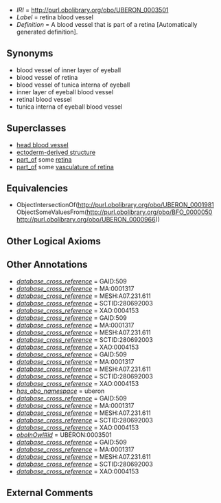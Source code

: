  * *IRI* = http://purl.obolibrary.org/obo/UBERON_0003501
 * *Label* = retina blood vessel
 * *Definition* = A blood vessel that is part of a retina [Automatically generated definition].

## Synonyms

 * blood vessel of inner layer of eyeball
 * blood vessel of retina
 * blood vessel of tunica interna of eyeball
 * inner layer of eyeball blood vessel
 * retinal blood vessel
 * tunica interna of eyeball blood vessel

## Superclasses

 * [head blood vessel](../../UBERON/96/UBERON_0003496.md)
 * [ectoderm-derived structure](../../UBERON/21/UBERON_0004121.md)
 * [part_of](../../BFO/50/BFO_0000050.md) some [retina](../../UBERON/66/UBERON_0000966.md)
 * [part_of](../../BFO/50/BFO_0000050.md) some [vasculature of retina](../../UBERON/64/UBERON_0004864.md)

## Equivalencies

 * ObjectIntersectionOf(<http://purl.obolibrary.org/obo/UBERON_0001981> ObjectSomeValuesFrom(<http://purl.obolibrary.org/obo/BFO_0000050> <http://purl.obolibrary.org/obo/UBERON_0000966>))

## Other Logical Axioms


## Other Annotations

 * *[database_cross_reference](../../ef/oboInOwl#hasDbXref.md)* = GAID:509
 * *[database_cross_reference](../../ef/oboInOwl#hasDbXref.md)* = MA:0001317
 * *[database_cross_reference](../../ef/oboInOwl#hasDbXref.md)* = MESH:A07.231.611
 * *[database_cross_reference](../../ef/oboInOwl#hasDbXref.md)* = SCTID:280692003
 * *[database_cross_reference](../../ef/oboInOwl#hasDbXref.md)* = XAO:0004153
 * *[database_cross_reference](../../ef/oboInOwl#hasDbXref.md)* = GAID:509
 * *[database_cross_reference](../../ef/oboInOwl#hasDbXref.md)* = MA:0001317
 * *[database_cross_reference](../../ef/oboInOwl#hasDbXref.md)* = MESH:A07.231.611
 * *[database_cross_reference](../../ef/oboInOwl#hasDbXref.md)* = SCTID:280692003
 * *[database_cross_reference](../../ef/oboInOwl#hasDbXref.md)* = XAO:0004153
 * *[database_cross_reference](../../ef/oboInOwl#hasDbXref.md)* = GAID:509
 * *[database_cross_reference](../../ef/oboInOwl#hasDbXref.md)* = MA:0001317
 * *[database_cross_reference](../../ef/oboInOwl#hasDbXref.md)* = MESH:A07.231.611
 * *[database_cross_reference](../../ef/oboInOwl#hasDbXref.md)* = SCTID:280692003
 * *[database_cross_reference](../../ef/oboInOwl#hasDbXref.md)* = XAO:0004153
 * *[has_obo_namespace](../../ce/oboInOwl#hasOBONamespace.md)* = uberon
 * *[database_cross_reference](../../ef/oboInOwl#hasDbXref.md)* = GAID:509
 * *[database_cross_reference](../../ef/oboInOwl#hasDbXref.md)* = MA:0001317
 * *[database_cross_reference](../../ef/oboInOwl#hasDbXref.md)* = MESH:A07.231.611
 * *[database_cross_reference](../../ef/oboInOwl#hasDbXref.md)* = SCTID:280692003
 * *[database_cross_reference](../../ef/oboInOwl#hasDbXref.md)* = XAO:0004153
 * *[oboInOwl#id](../../id/oboInOwl#id.md)* = UBERON:0003501
 * *[database_cross_reference](../../ef/oboInOwl#hasDbXref.md)* = GAID:509
 * *[database_cross_reference](../../ef/oboInOwl#hasDbXref.md)* = MA:0001317
 * *[database_cross_reference](../../ef/oboInOwl#hasDbXref.md)* = MESH:A07.231.611
 * *[database_cross_reference](../../ef/oboInOwl#hasDbXref.md)* = SCTID:280692003
 * *[database_cross_reference](../../ef/oboInOwl#hasDbXref.md)* = XAO:0004153

## External Comments

